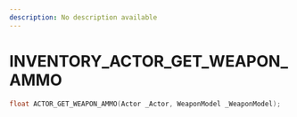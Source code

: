 ```yaml
---
description: No description available 
---
```


# INVENTORY\_ACTOR_GET_WEAPON_AMMO

```cpp
float ACTOR_GET_WEAPON_AMMO(Actor _Actor, WeaponModel _WeaponModel);
```